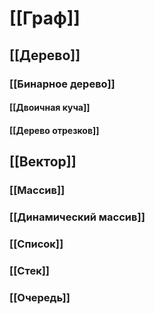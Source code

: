 # [[Граф]]
## [[Дерево]]
### [[Бинарное дерево]]
#### [[Двоичная куча]]

#### [[Дерево отрезков]]
## [[Вектор]]
### [[Массив]]
### [[Динамический массив]]
### [[Список]]
### [[Стек]]
### [[Очередь]]
